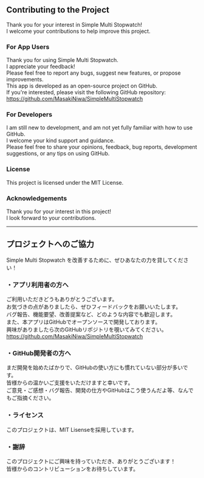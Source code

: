 ## Contributing to the Project

Thank you for your interest in Simple Multi Stopwatch!  
I welcome your contributions to help improve this project.

### For App Users

Thank you for using Simple Multi Stopwatch.  
I appreciate your feedback!  
Please feel free to report any bugs, suggest new features, or propose improvements.  
This app is developed as an open-source project on GitHub.  
If you're interested, please visit the following GitHub repository:  
https://github.com/MasakiNiwa/SimpleMultiStopwatch

### For Developers

I am still new to development, and am not yet fully familiar with how to use GitHub.  
I welcome your kind support and guidance.  
Please feel free to share your opinions, feedback, bug reports, development suggestions, or any tips on using GitHub.

### License
This project is licensed under the MIT License.

### Acknowledgements
Thank you for your interest in this project!  
I look forward to your contributions.

---

## プロジェクトへのご協力

Simple Multi Stopwatch を改善するために、ぜひあなたの力を貸してください！

### ・アプリ利用者の方へ

ご利用いただきどうもありがとうございます。  
お気づきの点がありましたら、ぜひフィードバックをお願いいたします。  
バグ報告、機能要望、改善提案など、どのような内容でも歓迎します。  
また、本アプリはGitHubでオープンソースで開発しております。  
興味がありましたら次のGitHubリポジトリを覗いてみてください。  
https://github.com/MasakiNiwa/SimpleMultiStopwatch

### ・GitHub開発者の方へ

まだ開発を始めたばかりで、GitHubの使い方にも慣れていない部分が多いです。  
皆様からの温かいご支援をいただけますと幸いです。  
ご意見・ご感想・バグ報告、開発の仕方やGitHubはこう使うんだよ等、なんでもご指摘ください。

### ・ライセンス

このプロジェクトは、MIT Lisenseを採用しています。

### ・謝辞

このプロジェクトにご興味を持っていただき、ありがとうございます！  
皆様からのコントリビューションをお待ちしています。